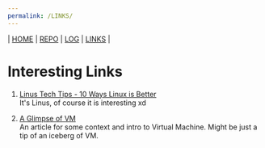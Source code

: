 ```yaml
---
permalink: /LINKS/
---
```


| [HOME]()  | [REPO](https://github.com/hollowsyde/ostest)  | [LOG](/TXT/mylog.txt) | [LINKS](/links.md)  |

# Interesting Links

1. [Linus Tech Tips - 10 Ways Linux is Better](https://www.youtube.com/watch?v=mAFMJ1LnQu8)<br>
It's Linus, of course it is interesting xd

2. [A Glimpse of VM](https://www.howtogeek.com/196060/beginner-geek-how-to-create-and-use-virtual-machines/)<br>
An article for some context and intro to Virtual Machine. Might be just a tip of an iceberg of VM.
